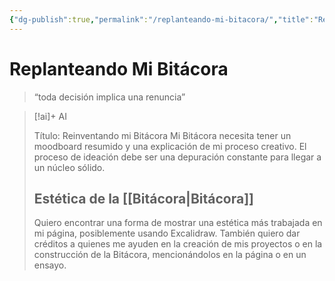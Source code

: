 ```yaml
---
{"dg-publish":true,"permalink":"/replanteando-mi-bitacora/","title":"Replanteando mi Bitácora","tags":["Pensamiento,"],"noteIcon":"","created":"2023-08-07T13:41:59.000-05:00","updated":"2023-08-07T13:25:54.000-05:00"}
---
```



# Replanteando Mi Bitácora

> “toda decisión implica una renuncia” 

> [!ai]+ AI
>
> Título: Reinventando mi Bitácora
> Mi Bitácora necesita tener un moodboard resumido y una explicación de mi proceso creativo. El proceso de ideación debe ser una depuración constante para llegar a un núcleo sólido.
> ## Estética de la [[Bitácora\|Bitácora]]
> Quiero encontrar una forma de mostrar una estética más trabajada en mi página, posiblemente usando Excalidraw. También quiero dar créditos a quienes me ayuden en la creación de mis proyectos o en la construcción de la Bitácora, mencionándolos en la página o en un ensayo.


